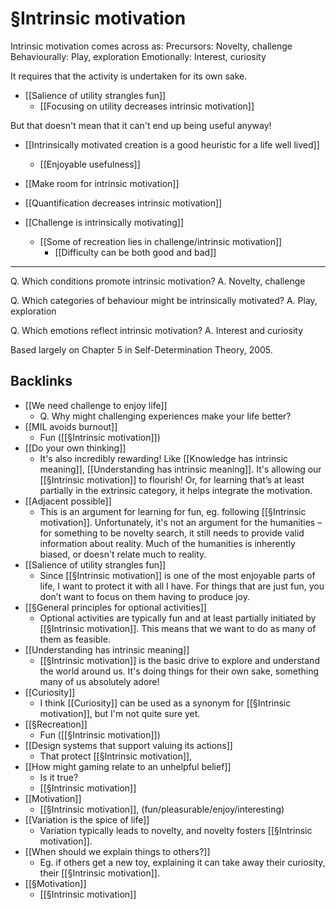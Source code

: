 # §Intrinsic motivation
Intrinsic motivation comes across as:
Precursors: Novelty, challenge
Behaviourally: Play, exploration
Emotionally: Interest, curiosity

It requires that the activity is undertaken for its own sake.
* [[Salience of utility strangles fun]]
	* [[Focusing on utility decreases intrinsic motivation]]

But that doesn't mean that it can't end up being useful anyway!
* [[Intrinsically motivated creation is a good heuristic for a life well lived]]
	* [[Enjoyable usefulness]]

* [[Make room for intrinsic motivation]]
* [[Quantification decreases intrinsic motivation]]
* [[Challenge is intrinsically motivating]]
	* [[Some of recreation lies in challenge\/intrinsic motivation]]
		* [[Difficulty can be both good and bad]]

---
	
Q. Which conditions promote intrinsic motivation?
A. Novelty, challenge

Q. Which categories of behaviour might be intrinsically motivated?
A. Play, exploration

Q. Which emotions reflect intrinsic motivation?
A. Interest and curiosity

Based largely on Chapter 5 in Self-Determination Theory, 2005.

## Backlinks
* [[We need challenge to enjoy life]]
	* Q. Why might challenging experiences make your life better?
* [[MIL avoids burnout]]
	* Fun ([[§Intrinsic motivation]])
* [[Do your own thinking]]
	* It's also incredibly rewarding! Like [[Knowledge has intrinsic meaning]], [[Understanding has intrinsic meaning]]. It's allowing our [[§Intrinsic motivation]] to flourish! Or, for learning that’s at least partially in the extrinsic category, it helps integrate the motivation.
* [[Adjacent possible]]
	* This is an argument for learning for fun, eg. following [[§Intrinsic motivation]]. Unfortunately, it's not an argument for the humanities – for something to be novelty search, it still needs to provide valid information about reality. Much of the humanities is inherently biased, or doesn't relate much to reality. 
* [[Salience of utility strangles fun]]
	* Since [[§Intrinsic motivation]] is one of the most enjoyable parts of life, I want to protect it with all I have. For things that are just fun, you don’t want to focus on them having to produce joy.
* [[§General principles for optional activities]]
	* Optional activities are typically fun and at least partially initiated by [[§Intrinsic motivation]]. This means that we want to do as many of them as feasible.
* [[Understanding has intrinsic meaning]]
	* [[§Intrinsic motivation]] is the basic drive to explore and understand the world around us. It's doing things for their own sake, something many of us absolutely adore!
* [[Curiosity]]
	* I think [[Curiosity]] can be used as a synonym for [[§Intrinsic motivation]], but I'm not quite sure yet.
* [[§Recreation]]
	* Fun ([[§Intrinsic motivation]])
* [[Design systems that support valuing its actions]]
	* That protect [[§Intrinsic motivation]], 
* [[How might gaming relate to an unhelpful belief]]
	* Is it true? 
	* [[§Intrinsic motivation]]
* [[Motivation]]
	* [[§Intrinsic motivation]], (fun/pleasurable/enjoy/interesting)
* [[Variation is the spice of life]]
	* Variation typically leads to novelty, and novelty fosters [[§Intrinsic motivation]].
* [[When should we explain things to others?]]
	* Eg. if others get a new toy, explaining it can take away their curiosity, their [[§Intrinsic motivation]].
* [[§Motivation]]
	* [[§Intrinsic motivation]]

<!-- {BearID:915813DA-41EA-4CBC-81B3-9D353739E3BB-583-00000866DA721A2A} -->
